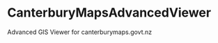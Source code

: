 CanterburyMapsAdvancedViewer
============================

Advanced GIS Viewer for canterburymaps.govt.nz